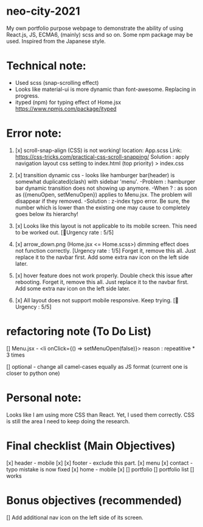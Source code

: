 # neo-city-2021
My own portfolio purpose webpage to demonstrate the ability of using React.js, JS, ECMA6, (mainly) scss and so on. Some npm package may be used. Inspired from the Japanese style.

# Technical note:
- Used scss (snap-scrolling effect)
- Looks like material-ui is more dynamic than font-awesome. Replacing in progress.
- ityped (npm) for typing effect of Home.jsx https://www.npmjs.com/package/ityped


# Error note:
1. [x] scroll-snap-align (CSS) is not working!
location: App.scss
Link: https://css-tricks.com/practical-css-scroll-snapping/
Solution : apply navigation layout css setting to index.html (top priority) > index.css

2. [x] transition dynamic css - looks like hamburger bar(header) is somewhat duplicated(clash) with sidebar 'menu'. 
-Problem : hamburger bar dynamic transition does not showing up anymore.
-When ? :
as soon as ({menuOpen, setMenuOpen}) applies to Menu.jsx.
The problem will disappear if they removed.
-Solution : z-index typo error. Be sure, the number which is lower than the existing one may cause to completely goes below its hierarchy!

3. [x] Looks like this layout is not applicable to its mobile screen. This need to be worked out. [🍳Urgency rate : 5/5]

4. [x] arrow_down.png (Home.jsx <= Home.scss>) dimming effect does not function correctly. [Urgency rate : 1/5]
Forget it, remove this all. Just replace it to the navbar first. Add some extra nav icon on the left side later.

5. [x] hover feature does not work properly. Double check this issue after rebooting.
Forget it, remove this all. Just replace it to the navbar first. Add some extra nav icon on the left side later.

6. [x] All layout does not support mobile responsive. Keep trying. [🍳Urgency : 5/5]

# refactoring note (To Do List)
[] Menu.jsx - <li onClick={() => setMenuOpen(false)}>
reason : repeatitive * 3 times

[] optional - change all camel-cases equally as JS format (current one is closer to python one)

# Personal note:
Looks like I am using more CSS than React. Yet, I used them correctly.
CSS is still the area I need to keep doing the research.

# Final checklist (Main Objectives)
[x] header - mobile [x]
[x] footer - exclude this part.
[x] menu
[x] contact - typo mistake is now fixed
[x] home - mobile [x]
[] portfolio
[] portfolio list
[] works

# Bonus objectives (recommended)
[] Add additional nav icon on the left side of its screen.